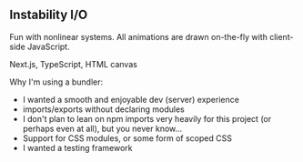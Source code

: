 ## Instability I/O

Fun with nonlinear systems. All animations are drawn on-the-fly with client-side JavaScript.

Next.js, TypeScript, HTML canvas

Why I'm using a bundler:

- I wanted a smooth and enjoyable dev (server) experience
- imports/exports without declaring modules
- I don't plan to lean on npm imports very heavily for this project (or perhaps even at all), but you never know...
- Support for CSS modules, or some form of scoped CSS
- I wanted a testing framework
